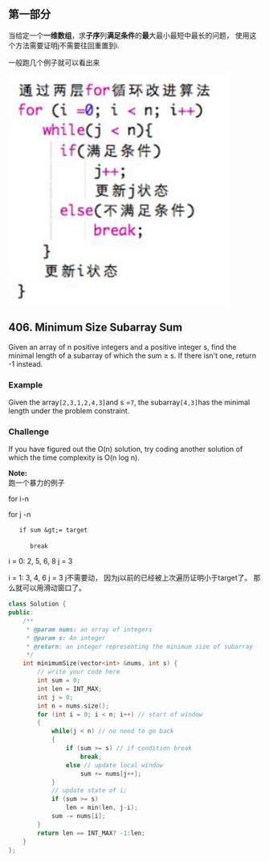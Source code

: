 ## 第一部分

当给定一个**一维数组**，求**子序**列**满足条件**的**最**大最小最短中最长的问题， 使用这个方法需要证明j不需要往回重置到i. 

一般跑几个例子就可以看出来

![](/assets/slidewindowtemplate.png)



## 

## 406. Minimum Size Subarray Sum

Given an array of n positive integers and a positive integer s, find the minimal length of a subarray of which the sum ≥ s. If there isn't one, return -1 instead.

### Example

Given the array`[2,3,1,2,4,3]`and s =`7`, the subarray`[4,3]`has the minimal length under the problem constraint.

### Challenge

If you have figured out the O\(n\) solution, try coding another solution of which the time complexity is O\(n log n\).

**Note:**  
跑一个暴力的例子

for i-n

  for j -n

       if sum &gt;= target

          break



i = 0:  2, 5, 6, 8 j = 3 

i = 1:  3, 4, 6 j = 3 j不需要动， 因为j以前的已经被上次遍历证明小于target了。  那么就可以用滑动窗口了。



```cpp
class Solution {
public:
    /**
     * @param nums: an array of integers
     * @param s: An integer
     * @return: an integer representing the minimum size of subarray
     */
    int minimumSize(vector<int> &nums, int s) {
        // write your code here
        int sum = 0;
        int len = INT_MAX;
        int j = 0;
        int n = nums.size();
        for (int i = 0; i < n; i++) // start of window
        {
            while(j < n) // no need to go back 
            {
                if (sum >= s) // if condition break
                    break;
                else // update local window
                    sum += nums[j++];
            }
            // update state of i; 
            if (sum >= s) 
                len = min(len, j-i);
            sum -= nums[i];
        }
        return len == INT_MAX? -1:len;
    }
};
```



